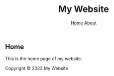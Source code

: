 <!DOCTYPE html>
<html>
<head>
  <title>My Website</title>
  <link rel="stylesheet" href="style.css">
</head>
<body>
  <header>
    <h1>My Website</h1>
    <nav>
      <a href="#">Home</a>
      <a href="https://github.com/KrishiPatel279/Krishipatel279.github.io/blob/main/index.html">About</a>
    </nav>
  </header>
  <main>
    <h2>Home</h2>
    <p>This is the home page of my website.</p>
  </main>
  <footer>
    <p>Copyright &copy; 2023 My Website</p>
  </footer>
</body>
</html>
